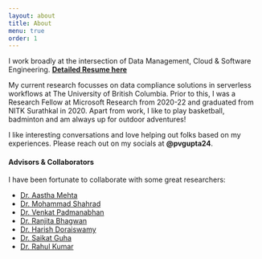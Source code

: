 ```yaml
---
layout: about
title: About
menu: true
order: 1
---
```

I work broadly at the intersection of Data Management, Cloud & Software Engineering. **[Detailed Resume here](https://drive.google.com/file/d/1B3-ET43azqNzidnU2WaKNvVTsnACwLvh/view)**

My current research focusses on data compliance solutions in serverless workflows at The University of British Columbia. Prior to this, I was a Research Fellow at Microsoft Research from 2020-22 and graduated from NITK Surathkal in 2020. Apart from work, I like to play basketball, badminton and am always up for outdoor adventures!

I like interesting conversations and love helping out folks based on my experiences. Please reach out on my socials at **@pvgupta24**. 

#### Advisors & Collaborators
I have been fortunate to collaborate with some great researchers:
- [Dr. Aastha Mehta](https://aasthakm.github.io/)
- [Dr. Mohammad Shahrad](https://mshahrad.github.io/)
- [Dr. Venkat Padmanabhan](https://www.microsoft.com/en-us/research/people/padmanab/)
- [Dr. Ranjita Bhagwan](https://www.microsoft.com/en-us/research/people/bhagwan/)
- [Dr. Harish Doraiswamy](https://www.microsoft.com/en-us/research/people/hdoraiswamy/)
- [Dr. Saikat Guha](https://www.microsoft.com/en-us/research/people/saikat/)
- [Dr. Rahul Kumar](https://www.linkedin.com/in/rahulskumar)